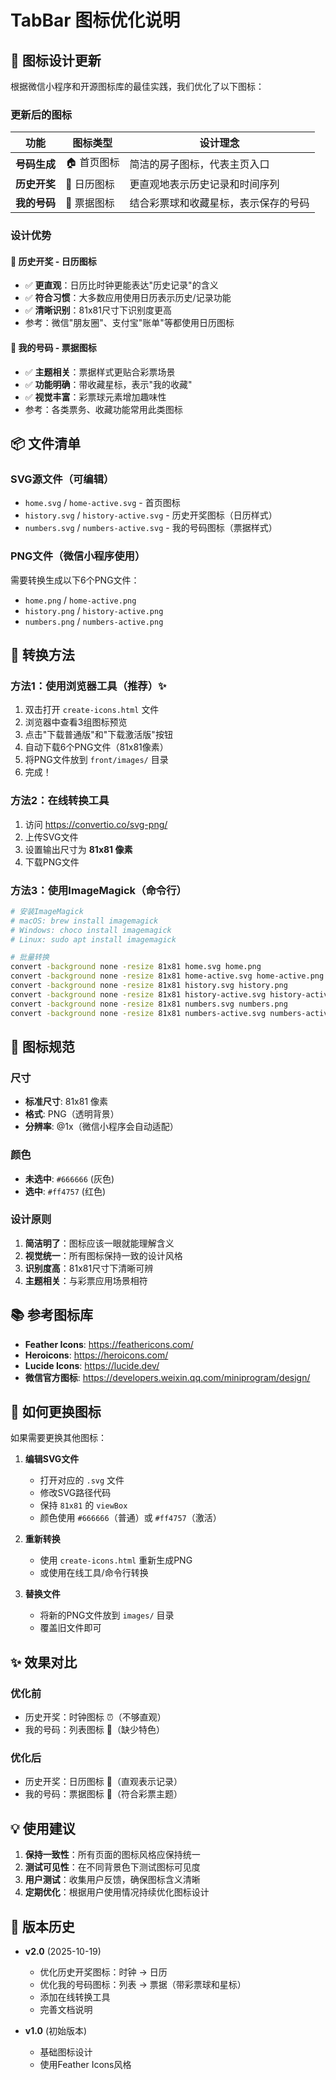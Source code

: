 # TabBar 图标优化说明

## 🎨 图标设计更新

根据微信小程序和开源图标库的最佳实践，我们优化了以下图标：

### 更新后的图标

| 功能 | 图标类型 | 设计理念 |
|------|---------|---------|
| **号码生成** | 🏠 首页图标 | 简洁的房子图标，代表主页入口 |
| **历史开奖** | 📅 日历图标 | 更直观地表示历史记录和时间序列 |
| **我的号码** | 🎫 票据图标 | 结合彩票球和收藏星标，表示保存的号码 |

### 设计优势

#### 📅 历史开奖 - 日历图标
- ✅ **更直观**：日历比时钟更能表达"历史记录"的含义
- ✅ **符合习惯**：大多数应用使用日历表示历史/记录功能
- ✅ **清晰识别**：81x81尺寸下识别度更高
- 参考：微信"朋友圈"、支付宝"账单"等都使用日历图标

#### 🎫 我的号码 - 票据图标
- ✅ **主题相关**：票据样式更贴合彩票场景
- ✅ **功能明确**：带收藏星标，表示"我的收藏"
- ✅ **视觉丰富**：彩票球元素增加趣味性
- 参考：各类票务、收藏功能常用此类图标

## 📦 文件清单

### SVG源文件（可编辑）
- `home.svg` / `home-active.svg` - 首页图标
- `history.svg` / `history-active.svg` - 历史开奖图标（日历样式）
- `numbers.svg` / `numbers-active.svg` - 我的号码图标（票据样式）

### PNG文件（微信小程序使用）
需要转换生成以下6个PNG文件：
- `home.png` / `home-active.png`
- `history.png` / `history-active.png`
- `numbers.png` / `numbers-active.png`

## 🔧 转换方法

### 方法1：使用浏览器工具（推荐）✨
1. 双击打开 `create-icons.html` 文件
2. 浏览器中查看3组图标预览
3. 点击"下载普通版"和"下载激活版"按钮
4. 自动下载6个PNG文件（81x81像素）
5. 将PNG文件放到 `front/images/` 目录
6. 完成！

### 方法2：在线转换工具
1. 访问 https://convertio.co/svg-png/
2. 上传SVG文件
3. 设置输出尺寸为 **81x81 像素**
4. 下载PNG文件

### 方法3：使用ImageMagick（命令行）
```bash
# 安装ImageMagick
# macOS: brew install imagemagick
# Windows: choco install imagemagick
# Linux: sudo apt install imagemagick

# 批量转换
convert -background none -resize 81x81 home.svg home.png
convert -background none -resize 81x81 home-active.svg home-active.png
convert -background none -resize 81x81 history.svg history.png
convert -background none -resize 81x81 history-active.svg history-active.png
convert -background none -resize 81x81 numbers.svg numbers.png
convert -background none -resize 81x81 numbers-active.svg numbers-active.png
```

## 🎯 图标规范

### 尺寸
- **标准尺寸**: 81x81 像素
- **格式**: PNG（透明背景）
- **分辨率**: @1x（微信小程序会自动适配）

### 颜色
- **未选中**: `#666666` (灰色)
- **选中**: `#ff4757` (红色)

### 设计原则
1. **简洁明了**：图标应该一眼就能理解含义
2. **视觉统一**：所有图标保持一致的设计风格
3. **识别度高**：81x81尺寸下清晰可辨
4. **主题相关**：与彩票应用场景相符

## 📚 参考图标库

- **Feather Icons**: https://feathericons.com/
- **Heroicons**: https://heroicons.com/
- **Lucide Icons**: https://lucide.dev/
- **微信官方图标**: https://developers.weixin.qq.com/miniprogram/design/

## 🔄 如何更换图标

如果需要更换其他图标：

1. **编辑SVG文件**
   - 打开对应的 `.svg` 文件
   - 修改SVG路径代码
   - 保持 `81x81` 的 `viewBox`
   - 颜色使用 `#666666`（普通）或 `#ff4757`（激活）

2. **重新转换**
   - 使用 `create-icons.html` 重新生成PNG
   - 或使用在线工具/命令行转换

3. **替换文件**
   - 将新的PNG文件放到 `images/` 目录
   - 覆盖旧文件即可

## ✨ 效果对比

### 优化前
- 历史开奖：时钟图标 ⏰（不够直观）
- 我的号码：列表图标 📄（缺少特色）

### 优化后
- 历史开奖：日历图标 📅（直观表示记录）
- 我的号码：票据图标 🎫（符合彩票主题）

## 💡 使用建议

1. **保持一致性**：所有页面的图标风格应保持统一
2. **测试可见性**：在不同背景色下测试图标可见度
3. **用户测试**：收集用户反馈，确保图标含义清晰
4. **定期优化**：根据用户使用情况持续优化图标设计

## 📝 版本历史

- **v2.0** (2025-10-19)
  - 优化历史开奖图标：时钟 → 日历
  - 优化我的号码图标：列表 → 票据（带彩票球和星标）
  - 添加在线转换工具
  - 完善文档说明

- **v1.0** (初始版本)
  - 基础图标设计
  - 使用Feather Icons风格
